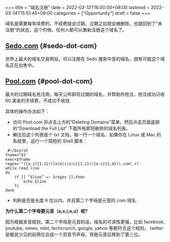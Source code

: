 +++
title = "域名注册"
date = 2022-03-12T16:00:00+08:00
lastmod = 2022-03-14T15:51:45+08:00
categories = ["Opportunity"]
draft = false
+++

域名是需要每年续费的，不续费就会过期，过期之后就会被删除，也就回到了“未注册”的状态，这个时候，任何人都可以重新注册这个域名了。


## [Sedo.com](https://www.sedo.com/) {#sedo-dot-com}

世界上最大的域名交易网站，可以注册在 Sedo 搜索中意的域名，很有可能这个域名正在出售中。


## [Pool.com](https://www.pool.com/) {#pool-dot-com}

最大的过期域名抢注商，每天公布即将过期的域名，并帮助你抢注，抢注成功只收 60 美金的手续费，不成功不收钱

具体的操作办法如下：

-   访问 Pool.com 并点击上方的“Deleting Domains”菜单，然后点击页面底部的“Download the Full List” 下载所有即将删除的域名列表。
-   解压后这个列表是个 txt 文档，每一行一个域名，如果你在 Linux 或 Mac 的系统里，运行一个简短的 Shell 脚本：

<!--listend-->

```shell
 #!/bin/sh
fname=”$1″
exec<$fname
regex='^([a-z]{1,1})([a|e|i|o|u]{1,1})([a-z]{1,4})\.com(.+)'
while read line
do
    if [[ “$line” =~ $regex ]];then
        echo $line
    fi
done
```

-   判断是否是长度 6 位以内、并且第二个字母是元音的.com 域名.

**为什么第二个字母要元音（a,e,i,o,u）呢?**

因为根据发音规则，第二个字母是元音的话，域名的可读性更强，比如 facebook, youtube, vimeo, mint, techcrunch, google, yahoo 等都符合这个规则， twitter 是极其少见的前两位合成一个双音节声母，导致元音后移到了第三位。